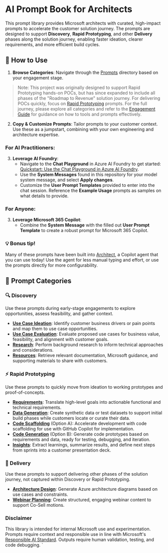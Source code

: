 # AI Prompt Book for Architects

This prompt library provides Microsoft architects with curated, high-impact prompts to accelerate the customer solution journey. The prompts are designed to support **Discovery**, **Rapid Prototyping**, and other **Delivery** phases along the solution journey, enabling faster ideation, clearer requirements, and more efficient build cycles.

## 🧭 How to Use
1. **Browse Categories**: Navigate through the [Prompts](prompts/) directory based on your engagement stage.

> Note: This project was originally designed to support Rapid Prototyping hands-on POCs, but has since expanded to include all phases of the "Roadmap to Revenue" solution journey.  For delivering POCs quickly, focus on [Rapid Prototyping](prompts/rapid-prototyping/) prompts. For the full journey, please explore all categories and refer to the [Engagement Guide](engagement-guide.md) for guidance on how to tools and prompts effectively.

2. **Copy & Customize Prompts**: Tailor prompts to your customer context. Use these as a jumpstart, combining with your own engineering and architecture expertise.

### For **AI Practitioners**:
3. **Leverage AI Foundry**: 
    - Navigate to the **Chat Playground** in Azure AI Foundry to get started: [Quickstart: Use the Chat Playground in Azure AI Foundry](https://learn.microsoft.com/en-us/azure/ai-foundry/quickstarts/get-started-playground). 
    - Use the **System Messages** found in this repository for your model system message, and select **Apply changes**. 
    - Customize the **User Prompt Templates** provided to enter into the chat session. Reference the **Example Usage** prompts as samples on what details to provide.

### For **Anyone**:
3. **Leverage Microsoft 365 Copilot**:
    - Combine the **System Message** with the filled out **User Prompt Template** to create a robust prompt for Microsoft 365 Copilot.

### 💡 Bonus tip!
Many of these prompts have been built into [Architect](https://aka.ms/architectagent), a Copilot agent that you can use today! Use the agent for less manual typing and effort, or use the prompts directly for more configurability.

## 📁 Prompt Categories

### 🔍 Discovery
Use these prompts during early-stage engagements to explore opportunities, assess feasibility, and gather context.

- [**Use Case Ideation**](prompts/discovery/1-use-case-ideation.md): Identify customer business drivers or pain points and map them to use case opportunities.
- [**Use Case Evaluation**](prompts/discovery/2-use-case-evaluation.md): Evaluate proposed use cases for business value, feasibility, and alignment with customer goals.
- [**Research**](prompts/discovery/3-research.md): Perform background research to inform technical approaches and considerations.
- [**Resources**](prompts/discovery/4-resources.md): Retrieve relevant documentation, Microsoft guidance, and supporting materials to share with customers.

### ⚡ Rapid Prototyping 
Use these prompts to quickly move from ideation to working prototypes and proof-of-concepts.

- [**Requirements**](prompts/rapid-prototyping/1-requirements.md): Translate high-level goals into actionable functional and technical requirements.
- [**Data Generation**](prompts/rapid-prototyping/2-data-generation.md): Create synthetic data or test datasets to support initial build phases while customers locate or curate their data.
- [**Code Scaffolding**](prompts/rapid-prototyping/3a-code-scaffolding.md) (Option A): Accelerate development with code scaffolding for use with GitHub Copilot for implementation.
- [**Code Generation**](prompts/rapid-prototyping/3b-code-generation.md) (Option B): Generate code prototypes based on requirements and data, ready for testing, debugging, and iteration.
- [**Insights**](prompts/rapid-prototyping/4-insights-presentation.md): Extract learnings, summarize results, and define next steps from sprints into a customer presentation deck.

### 🚚 Delivery
Use these prompts to support delivering other phases of the solution journey, not captured within Discovery or Rapid Prototyping.
- [**Architecture Design**](prompts/delivery/architecture-design.md): Generate Azure architecture diagrams based on use cases and constraints.
- [**Webinar Planning**](prompts/delivery/webinar-planning.md): Create structured, engaging webinar content to support Co-Sell motions.


### Disclaimer
This library is intended for internal Microsoft use and experimentation. Prompts require context and responsible use in line with Microsoft's [Responsible AI Standard](https://www.microsoft.com/ai/responsible-ai). Outputs require human validation, testing, and code debugging.
`